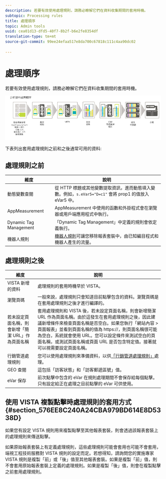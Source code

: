 ```yaml
---
description: 若要有效使用處理規則，請務必瞭解它們在資料收集期間的套用時機。
subtopic: Processing rules
title: 處理順序
topic: Admin tools
uuid: cea01d13-dfd5-40f7-8b2f-b6e2fe8354df
translation-type: tm+mt
source-git-commit: 99ee24efaa517e8da700c67818c111c4aa90dc02

---
```



# 處理順序

若要有效使用處理規則，請務必瞭解它們在資料收集期間的套用時機。

![](assets/analytics_processing_order_test.png)

下表列出套用處理規則之前和之後通常可用的資料:

## 處理規則之前

| 維度 | 說明 |
|--- |--- |
| 動態變數查閱 | 從 HTTP 標題或其他變數提取資訊，進而動態填入變數。例如，`s.eVar5="D=c1"` 會將 prop1 的值放入 eVar5 中。 |
| AppMeasurement | AppMeasurement 中使用的函數和外掛程式會在瀏覽器或用戶端應用程式中執行。 |
| Dynamic Tag Management | 「Dynamic Tag Management」中定義的規則會依定義執行。 |
| 機器人規則 | [機器人規則](/help/admin/admin/bot-removal/bot-rules.md)可讓您移除報表套裝中，由已知編目程式和機器人產生的流量。 |

## 處理規則之後

| 維度 | 說明 |
|--- |--- |
| VISTA 新增的資料 | 處理規則的套用時機早於 VISTA。 |
| 瀏覽頁碼 | 一般來說，處理規則只會知道目前點擊包含的資料。瀏覽頁碼是在套用處理規則之後才進行編譯的。 |
| 若未設定頁面名稱，則會新增「簡潔 URL」作為頁面名稱 | 套用處理規則和 VISTA 後，若未設定頁面名稱，則會新增簡潔 URL 作為頁面名稱。由於這發生在套用處理規則之後，因此建議新增條件來檢查頁面名稱是否空白。如果您執行「網站內容 &gt; 頁面報表」並看到頁面名稱的值為 https://，則頁面名稱很可能為空白，系統就會使用 URL。您可以設定條件來測試空白的頁面名稱，或測試頁面名稱或頁面 URL 是否包含特定值。接著就可以視需要設定頁面名稱。 |
| 行銷管道處理規則 | 您可以使用處理規則來準備資料，以供[「行銷管道處理規則」](https://marketing.adobe.com/resources/help/en_US/mchannel/c_rules.html)處理。 |
| GEO 查閱 | 這包括「訪客狀態」和「訪客郵遞區號」值。 |
| eVar 保存 | 前次點擊中包含的 eVar 在規則處理期間不會保存給每個點擊。只有設定給正在處理之目前點擊的 eVar 可供使用。 |

## 使用 VISTA 複製點擊時處理規則的套用方式 {#section_576EE8C240A24CBA979BD614E8D5338D}

如果您有設定 VISTA 規則用來複製點擊至其他報表套裝，則會透過該報表套裝上的處理規則來傳送點擊。

如果原始報表套裝上有定義處理規則，這些處理規則可能會套用也可能不會套用，端視工程技術服務對 VISTA 規則的設定而定。若想得知，請詢問您的實施專家 VISTA 規則是複製「前」或「後」值至其他報表套裝。如果是複製「前」值，則不會套用原始報表套裝上定義的處理規則。如果是複製「後」值，則會在複製點擊之前套用處理規則。

